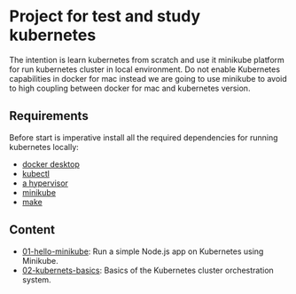 # Project for test and study kubernetes
The intention is learn kubernetes from scratch and use it minikube platform for run kubernetes cluster in local environment.
Do not enable Kubernetes capabilities in docker for mac instead we are going to use minikube to avoid to high coupling between 
docker for mac and kubernetes version.

## Requirements
Before start is imperative install all the required dependencies for running kubernetes locally:
- [docker desktop](https://hub.docker.com/editions/community/docker-ce-desktop-mac/)
- [kubectl](https://kubernetes.io/docs/tasks/tools/install-minikube/#install-kubectl)
- [a hypervisor](https://kubernetes.io/docs/tasks/tools/install-minikube/#install-a-hypervisor)
- [minikube](https://kubernetes.io/docs/tasks/tools/install-minikube/#install-minikube)
- [make](https://www.gnu.org/software/make/)

## Content
- [01-hello-minikube](./01-hello-minikube): Run a simple Node.js app on Kubernetes using Minikube.
- [02-kubernets-basics](./02-kubernetes-basics): Basics of the Kubernetes cluster orchestration system.